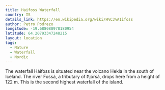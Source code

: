 ```yaml
---
title: Haifoss Waterfall
country: IS
details_link: https://en.wikipedia.org/wiki/H%C3%A1ifoss
author: Petro Podrezo
longitude: -19.688088978180954
latitude: 64.20793347248215
layout: location
tags:
  - Nature
  - Waterfall
  - Nordic
---
```

The waterfall Háifoss is situated near the volcano Hekla in the south of Iceland. The river Fossá, a tributary of Þjórsá, drops here from a height of 122 m. This is the second highest waterfall of the island.
